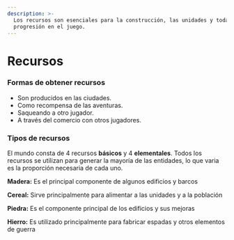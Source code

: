 ```yaml
---
description: >-
  Los recursos son esenciales para la construcción, las unidades y toda la
  progresión en el juego.
---
```


# Recursos

### Formas de obtener recursos

* Son producidos en las ciudades.
* Como recompensa de las aventuras.
* Saqueando a otro jugador.
* A través del comercio con otros jugadores.

### Tipos de recursos

El mundo consta de 4 recursos **básicos** y 4 **elementales**. Todos los recursos se utilizan para generar la mayoría de las entidades, lo que varia es la proporción necesaria de cada uno.

**Madera:** Es el principal componente de algunos edificios y barcos

**Cereal:** Sirve principalmente para alimentar a las unidades y a la población

**Piedra:** Es el componente principal de los edificios y sus mejoras

**Hierro:** Es utilizado principalmente para fabricar espadas y otros elementos de guerra

